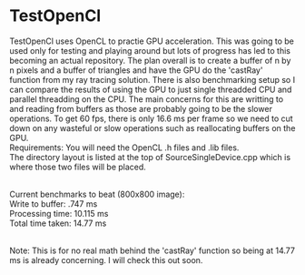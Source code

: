 # TestOpenCl

TestOpenCl uses OpenCL to practie GPU acceleration. This was going to be used only for testing and playing around but lots of progress has led to this becoming an actual repository. The plan overall is to create a buffer of n by n pixels and a buffer of triangles and have the GPU do the 'castRay' function from my ray tracing solution. There is also benchmarking setup so I can compare the results of using the GPU to just single threadded CPU and parallel threadding on the CPU. The main concerns for this are writting to and reading from buffers as those are probably going to be the slower operations. To get 60 fps, there is only 16.6 ms per frame so we need to cut down on any wasteful or slow operations such as reallocating buffers on the GPU.
<br>
Requirements:
You will need the OpenCL .h files and .lib files. <br>
The directory layout is listed at the top of SourceSingleDevice.cpp which is where those two files will be placed.

<br>
Current benchmarks to beat (800x800 image):
<br>
Write to buffer: .747 ms
<br>
Processing time: 10.115 ms
<br>
Total time taken: 14.77 ms
<br>
<br>

Note: This is for no real math behind the 'castRay' function so being at 14.77 ms is already concerning. I will check this out soon.
